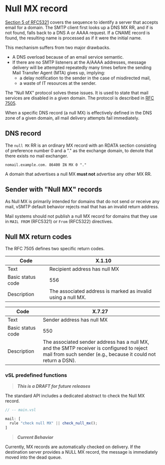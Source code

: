 # Null MX record

[Section 5 of RFC5321] covers the sequence to identify a server that accepts email for a domain. The SMTP client first looks up a DNS MX RR, and if is not found, falls back to a DNS A or AAAA request. If a CNAME record is found, the resulting name is processed as if it were the initial name.

This mechanism suffers from two major drawbacks.

- A DNS overload because of an email service semantic.
- If there are no SMTP listeners at the A/AAAA addresses, message delivery will be attempted repeatedly many times before the sending Mail Transfer Agent (MTA) gives up, implying:
  - a delay notification to the sender in the case of misdirected mail,
  - a waste of IT resources at the sender.

The "Null MX" protocol solves these issues. It is used to state that mail services are disabled in a given domain. The protocol is described in [RFC 7505].

[RFC 7505]: https://www.rfc-editor.org/rfc/rfc7505.html
[Section 5 of RFC5321]: https://www.rfc-editor.org/rfc/rfc5321#section-5

When a specific DNS record (a null MX) is effectively defined in the DNS zone of a given domain, all mail delivery attempts fail immediately.

## DNS record

The `null MX` RR is an ordinary MX record with an RDATA section consisting of preference number 0 and a "." as the exchange domain, to denote that there exists no mail exchanger.  

```dns
nomail.example.com. 86400 IN MX 0 "."
```

A domain that advertises a null MX __must not__ advertise any other MX RR.

## Sender with "Null MX" records

As Null MX is primarily intended for domains that do not send or receive any mail, vSMTP default behavior rejects mail that has an invalid return address.

Mail systems should not publish a null MX record for domains that they use in `MAIL FROM` (RFC5321) or `From` (RFC5322) directives.

## Null MX return codes

The RFC 7505 defines two specific return codes.

[Null MX]: https://www.rfc-editor.org/rfc/rfc7505.html

| Code | X.1.10 |
| - | - |
| Text | Recipient address has null MX |
| Basic status code | 556 |
| Description | The associated address is marked as invalid using a null MX. |

| Code | X.7.27 |
| - | - |
| Text | Sender address has null MX |
| Basic status code | 550 |
| Description | The associated sender address has a null MX, and the SMTP receiver is configured to reject mail from such sender (e.g., because it could not return a DSN). |

### vSL predefined functions

> ___This is a DRAFT for future releases___

The standard API includes a dedicated abstract to check the Null MX record.

```javascript
// -- main.vsl

mail: [
  rule "check null MX" || check_null_mx();
]
```

> ___Current Behavior___

Currently, MX records are automatically checked on delivery. If the destination server provides a NULL MX record, the message is immediately moved into the dead queue.
